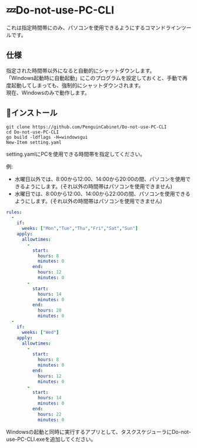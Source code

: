 # 💤Do-not-use-PC-CLI
これは指定時間帯にのみ、パソコンを使用できるようにするコマンドラインツールです。   
## 仕様
指定された時間帯以外になると自動的にシャットダウンします。   
「Windows起動時に自動起動」にこのプログラムを設定しておくと、手動で再度起動してしまっても、強制的にシャットダウンされます。   
現在、Windowsのみで動作します。   

## 🔽インストール
```
git clone https://github.com/PenguinCabinet/Do-not-use-PC-CLI
cd Do-not-use-PC-CLI
go build -ldflags -H=windowsgui
New-Item setting.yaml
```
setting.yamlにPCを使用できる時間帯を指定してください。   

例:   
* 水曜日以外では、8:00から12:00、14:00から20:00の間、パソコンを使用できるようにします。(それ以外の時間帯はパソコンを使用できません)   
* 水曜日では、8:00から12:00、14:00から22:00の間、パソコンを使用できるようにします。(それ以外の時間帯はパソコンを使用できません)    
```yaml
rules:
  - 
    if: 
      weeks: ["Mon","Tue","Thu","Fri","Sat","Sun"]
    apply:
      allowtimes:
        -
          start: 
            hours: 8
            minutes: 0
          end: 
            hours: 12
            minutes: 0
        - 
          start: 
            hours: 14
            minutes: 0
          end: 
            hours: 20
            minutes: 0
  - 
    if: 
      weeks: ["Wed"]
    apply:
      allowtimes:
        -
          start: 
            hours: 8
            minutes: 0
          end: 
            hours: 12
            minutes: 0
        - 
          start: 
            hours: 14
            minutes: 0
          end: 
            hours: 22
            minutes: 0
```

Windowsの起動と同時に実行するアプリとして、タスクスケジューラにDo-not-use-PC-CLI.exeを追加してください。
